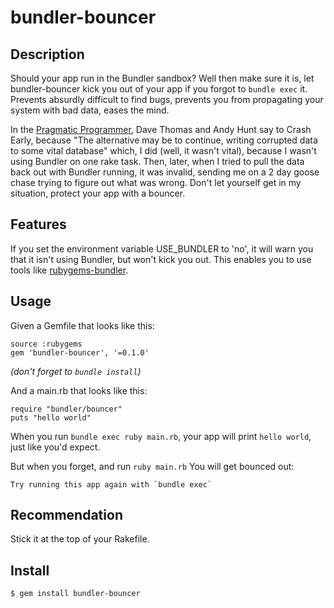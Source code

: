 bundler-bouncer
===============

Description
-----------

Should your app run in the Bundler sandbox? Well then make sure it is, let bundler-bouncer kick you out of your app if you forgot to `bundle exec` it. Prevents absurdly difficult to find bugs, prevents you from propagating your system with bad data, eases the mind.

In the [Pragmatic Programmer](http://pragprog.com/the-pragmatic-programmer/extracts/tips), Dave Thomas and Andy Hunt say to Crash Early, because "The alternative may be to continue, writing corrupted data to some vital database" which, I did (well, it wasn't vital), because I wasn't using Bundler on one rake task. Then, later, when I tried to pull the data back out with Bundler running, it was invalid, sending me on a 2 day goose chase trying to figure out what was wrong. Don't let yourself get in my situation, protect your app with a bouncer.


Features
--------

If you set the environment variable USE_BUNDLER to 'no', it will warn you that it isn't using Bundler, but won't kick you out. This enables you to use tools like [rubygems-bundler](https://rubygems.org/gems/rubygems-bundler).


Usage
-----

Given a Gemfile that looks like this:

    source :rubygems
    gem 'bundler-bouncer', '=0.1.0'

*(don't forget to `bundle install`)*

And a main.rb that looks like this:

    require "bundler/bouncer"
    puts "hello world"

When you run `bundle exec ruby main.rb`, your app will print `hello world`, just like you'd expect.


But when you forget, and run `ruby main.rb` You will get bounced out:

    Try running this app again with `bundle exec`


Recommendation
--------------

Stick it at the top of your Rakefile.
    

Install
-------

`$ gem install bundler-bouncer`
